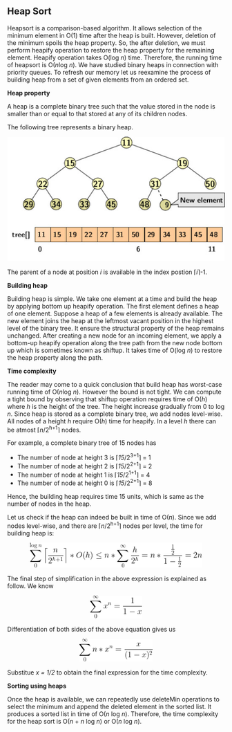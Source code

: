 ## Heap Sort

Heapsort is a comparison-based algorithm. It allows selection of the minimum element
in O(1) time after the heap is built. However, deletion of the minimum spoils the heap property.
So, the after deletion, we must perform heapify operation to restore the heap property for the
remaining element. Heapify operation takes O(log <i>n</i>) time. Therefore, the running time of
heapsort is O(<i>n</i>log <i>n</i>). We have studied binary heaps in connection with priority
queues. To refresh our memory let us reexamine the process of building heap from a set of
given elements from an ordered set.

<strong>Heap property</strong>

A heap is a complete binary tree such that the value stored in the node is smaller than or equal 
to that stored at any of its children nodes.

The following tree represents a binary heap.
<p style="text-align:center">
  <img src="../images/binaryHeap.jpg">
</p>
The parent of a node at position <i>i</i> is available in the index postion &lceil;<i>i</i>&rceil;-1.

<strong>Building heap</strong>

Building heap is simple. We take one element at a time and build the heap by applying bottom up
heapify operation. The first element defines a heap of one element. Suppose a heap of a few elements 
is already available. The new element joins the heap at the leftmost vacant position in the 
highest level of the binary tree. It ensure the structural property of the heap remains unchanged.
After creating a new node for an incoming element, we apply a bottom-up heapify operation along
the tree path from the new node bottom up which is sometimes known as shiftup. It takes time of 
O(log <i>n</i>) to restore the heap property along the path. 

<strong>Time complexity</strong>

The reader may come to a quick conclusion that build heap has worst-case running time of 
O(<i>n</i>log <i>n</i>). However the bound is not tight. We can compute a tight bound by observing
that shiftup operation requires time of O(<i>h</i>) where <i>h</i> is the height of the tree.
The height increase gradually from 0 to log <i>n</i>. Since heap is stored as a complete
binary tree, we add nodes level-wise. All nodes of a height <i>h</i> require O(<i>h</i>) time
for heapify. In a level <i>h</i> there can be atmost &lceil;<i>n</i>/2<sup>h+1</sup>&rceil; nodes.

For example, a complete binary tree of 15 nodes has 

- The number of node at height 3 is &lceil;<i>15</i>/2<sup>3+1</sup>&rceil; = 1
- The number of node at height 2 is &lceil;<i>15</i>/2<sup>2+1</sup>&rceil; = 2
- The number of node at height 1 is &lceil;<i>15</i>/2<sup>1+1</sup>&rceil; = 4
- The number of node at height 0 is &lceil;<i>15</i>/2<sup>2+1</sup>&rceil; = 8 

Hence, the building heap requires time 15 units, which is same as the number of nodes in the heap.

Let us check if the heap can indeed be built in time of O(<i>n</i>). Since we add nodes level-wise,
and there are &lceil;<i>n</i>/2<sup>h+1</sup>&rceil; nodes per level, the time for building heap
is:
<p style="text-align:center">
  <img src="../images/heapEqn1.png" width=400 height=auto>
</p>
The final step of simplification in the above expression is explained as follow. We know 
<p style="text-align:center">
  <img src="../images/heapEqn2.png" width=120 height=auto>
</p>
Differentiation of both sides of the above equation gives us
<p style="text-align:center">
  <img src="../images/heapEqn3.png" width=170 height=auto>
</p>
Substitue <i>x = 1/2</i> to obtain the final expression for the time complexity. 

<strong>Sorting using heaps</strong>

Once the heap is available, we can repeatedly use deleteMin operations to select the minimum and
append the deleted element in the sorted list. It produces a sorted list in time of O(<i>n</i> log <i>n</i>).
Therefore, the time complexity for the heap sort is  O(<i>n</i> + <i>n</i> log <i>n</i>) or 
O(<i>n</i> log <i>n</i>).

